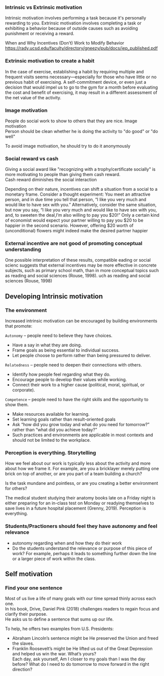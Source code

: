 ### Intrinsic vs Extrinsic motivation  
Intrinsic motivation involves performing a task because it's personally rewarding to you. Extrinsic motivation involves completing a task or exhibiting a behavior because of outside causes such as avoiding punishment or receiving a reward.  

When and Why Incentives (Don’t) Work to Modify Behavior   
https://rady.ucsd.edu/faculty/directory/gneezy/pub/docs/jep_published.pdf  


### Extrinsic motivation to create a habit
In the case of exercise, establishing a habit by requiring multiple and frequent visits seems necessary—especially for those who have little or no previous habit of
exercising. A self-commitment device, or even just a decision that would impel us to go to the gym for a month before evaluating the cost and benefit of exercising, it may
result in a different assessment of the net value of the activity.   

### Image motivation
People do social work to show to others that they are nice. Image motivation  
Person should be clean whether he is doing the activity to "do good" or "do well"  

To avoid image motivation, he should try to do it anonymously  

### Social reward vs cash  
Giving a social award like "recognizing with a trophy/certificate socially" is more motivating to people than giving them cash reward.  
Cash reward diminishes the social interaction  

Depending on their nature, incentives can shift a situation from a social to a monetary frame. Consider a thought experiment: You meet an attractive person,
and in due time you tell that person, “I like you very much and would like to have sex with you.” Alternatively, consider the same situation, but now you say, “I like you
very much and would like to have sex with you, and, to sweeten the deal,I’m also willing to pay you $20!” Only a certain kind of economist would expect your partner willing to pay you $20 to be happier in the second scenario. However, offering $20 worth of  (unconditional) flowers might indeed make the desired partner happier   


### External incentive are not good of promoting conceptual understanding
One possible interpretation of these results, compatible eading or social scienc suggests that external incentives may be more effective in concrete subjects, such as primary school math, than in more conceptual topics such as reading and social sciences (Rouse, 1998). uch as reading and social sciences (Rouse, 1998)  


## Developing Intrinsic motivation 

### The environment

Increased intrinsic motivation can be encouraged by building environments that promote:

`Autonomy` – people need to believe they have choices.  
- Have a say in what they are doing.
- Frame goals as being essential to individual success.
- Let people choose to perform rather than being pressured to deliver.

`Relatedness` – people need to deepen their connections with others.  
- Identify how people feel regarding what they do.
- Encourage people to develop their values while working.
- Connect their work to a higher cause (political, moral, spiritual, or corporate).

`Competence` – people need to have the right skills and the opportunity to show them.
- Make resources available for learning.
- Set learning goals rather than result-oriented goals
- Ask “how did you grow today and what do you need for tomorrow?” rather than “what did you achieve today?”
- Such practices and environments are applicable in most contexts and should not be limited to the workplace.

### Perception is everything. Storytelling 
How we feel about our work is typically less about the activity and more about how we frame it. For example, are you a bricklayer merely putting one brick on top of another, or are you part of a team building a church?  

Is the task mundane and pointless, or are you creating a better environment for others?  

The medical student studying their anatomy books late on a Friday night is either preparing for an in-class test on Monday or readying themselves to save lives in a future hospital placement (Grenny, 2019). Perception is everything.  

### Students/Practioners should feel they have autonomy and feel relevance
- autonomy regarding when and how they do their work  
- Do the students understand the relevance or purpose of this piece of work? For example, perhaps it leads to something further down the line or a larger piece of work within the class.  


## Self motivation

### Find your one sentence
Most of us live a life of many goals with our time spread thinly across each one.  
In his book, Drive, Daniel Pink (2018) challenges readers to regain focus and clarify their purpose.  
He asks us to define a sentence that sums up our life.  

To help, he offers two examples from U.S. Presidents:  

- Abraham Lincoln’s sentence might be He preserved the Union and freed the slaves.
- Franklin Roosevelt’s might be He lifted us out of the Great Depression and helped us win the war.
What’s yours?  
Each day, ask yourself, Am I closer to my goals than I was the day before? What do I need to do tomorrow to move forward in the right direction?  

